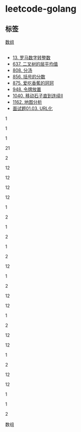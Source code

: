 # leetcode-golang

## 标签

[数组](#arry)










## #

* [13. 罗马数字转整数](../../tree/master/leetcode2/罗马数字转整数)
* [637. 二叉树的层平均值](../../tree/master/leetcode2/二叉树的层平均值/二叉树的层平均值.md)
* [808. 分汤](../../tree/master/leetcode2/分汤/分汤.md)
* [856. 括号的分数](../../tree/master/leetcode2/括号的分数/括号的分数.md)
* [875. 爱吃香蕉的珂珂](../../tree/master/leetcode2/爱吃香蕉的珂珂/爱吃香蕉的珂珂.md)
* [948. 令牌放置](../../tree/master/leetcode2/令牌放置/令牌放置.md)
* [1040. 移动石子直到连续II](../../tree/master/leetcode2/移动石子直到连续II/移动石子直到连续II.md)
* [1162. 地图分析](../../tree/master/leetcode2/地图分析/地图分析.md)
* [面试题01.03. URL化](../../tree/master/leetcode2/URL化/URL化.md)

1

1

1

21

2

12



12

12



12

1

2

1

2

1

2

12



1

2

12



12

1

2

12



12

1

2

12

12

1



1

2





























































<span id ="array">数组</span>